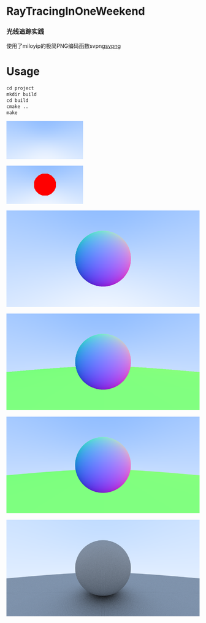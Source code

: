 # RayTracingInOneWeekend

### 光线追踪实践

使用了miloyip的极简PNG编码函数svpng[svpng](https://github.com/miloyip/svpng "svpng")

# Usage

~~~
cd project
mkdir build
cd build
cmake ..
make
~~~


![image](https://github.com/Liaoer/RayTracingInOneWeekend/blob/master/img/3.Vec.png)

![image](https://github.com/Liaoer/RayTracingInOneWeekend/blob/master/img/4.Sphere.png)

![image](https://github.com/Liaoer/RayTracingInOneWeekend/blob/master/img/5.Normal.png)

![image](https://github.com/Liaoer/RayTracingInOneWeekend/blob/master/img/6.MultipleObjects.png)

![image](https://github.com/Liaoer/RayTracingInOneWeekend/blob/master/img/7.Antialasing.png)

![image](https://github.com/Liaoer/RayTracingInOneWeekend/blob/master/img/8.Diffuse.png)


